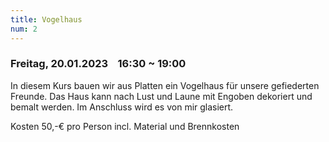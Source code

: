```yaml
---
title: Vogelhaus
num: 2
---
```


### Freitag, 20.01.2023    16:30 ~ 19:00

In diesem Kurs bauen wir aus Platten ein Vogelhaus für unsere gefiederten Freunde. Das Haus kann nach Lust und Laune mit Engoben dekoriert und bemalt werden. Im Anschluss wird es von mir glasiert.

Kosten 50,-€ pro Person incl. Material und Brennkosten
